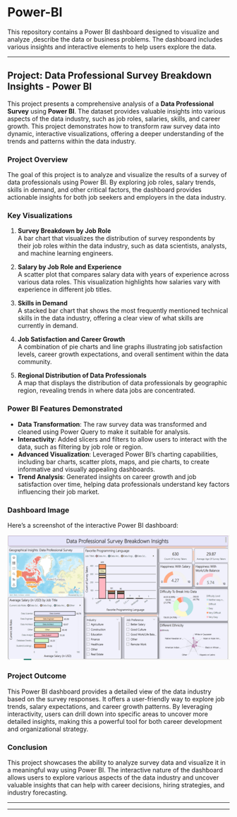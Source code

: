 # Power-BI
This repository contains a Power BI dashboard designed to visualize and analyze ,describe the data or business problems. The dashboard includes various insights and interactive elements to help users explore the data.

---

## **Project: Data Professional Survey Breakdown Insights - Power BI**

This project presents a comprehensive analysis of a **Data Professional Survey** using **Power BI**. The dataset provides valuable insights into various aspects of the data industry, such as job roles, salaries, skills, and career growth. This project demonstrates how to transform raw survey data into dynamic, interactive visualizations, offering a deeper understanding of the trends and patterns within the data industry.

### **Project Overview**
The goal of this project is to analyze and visualize the results of a survey of data professionals using Power BI. By exploring job roles, salary trends, skills in demand, and other critical factors, the dashboard provides actionable insights for both job seekers and employers in the data industry.

### **Key Visualizations**
1. **Survey Breakdown by Job Role**  
   A bar chart that visualizes the distribution of survey respondents by their job roles within the data industry, such as data scientists, analysts, and machine learning engineers.

2. **Salary by Job Role and Experience**  
   A scatter plot that compares salary data with years of experience across various data roles. This visualization highlights how salaries vary with experience in different job titles.

3. **Skills in Demand**  
   A stacked bar chart that shows the most frequently mentioned technical skills in the data industry, offering a clear view of what skills are currently in demand.

4. **Job Satisfaction and Career Growth**  
   A combination of pie charts and line graphs illustrating job satisfaction levels, career growth expectations, and overall sentiment within the data community.

5. **Regional Distribution of Data Professionals**  
   A map that displays the distribution of data professionals by geographic region, revealing trends in where data jobs are concentrated.

### **Power BI Features Demonstrated**
- **Data Transformation**: The raw survey data was transformed and cleaned using Power Query to make it suitable for analysis.
- **Interactivity**: Added slicers and filters to allow users to interact with the data, such as filtering by job role or region.
- **Advanced Visualization**: Leveraged Power BI’s charting capabilities, including bar charts, scatter plots, maps, and pie charts, to create informative and visually appealing dashboards.
- **Trend Analysis**: Generated insights on career growth and job satisfaction over time, helping data professionals understand key factors influencing their job market.

### **Dashboard Image**
Here’s a screenshot of the interactive Power BI dashboard:

![Power BI Dashboard - Data Professional Survey Breakdown Insights](image2/0.png)

### **Project Outcome**
This Power BI dashboard provides a detailed view of the data industry based on the survey responses. It offers a user-friendly way to explore job trends, salary expectations, and career growth patterns. By leveraging interactivity, users can drill down into specific areas to uncover more detailed insights, making this a powerful tool for both career development and organizational strategy.

### **Conclusion**
This project showcases the ability to analyze survey data and visualize it in a meaningful way using Power BI. The interactive nature of the dashboard allows users to explore various aspects of the data industry and uncover valuable insights that can help with career decisions, hiring strategies, and industry forecasting.


---
---

